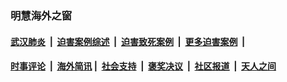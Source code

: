 
### 明慧海外之窗

####  [武汉肺炎](indexes/365.md?t=02072247) &nbsp;|&nbsp;  [迫害案例综述](indexes/328.md?t=02072247) &nbsp;|&nbsp; [迫害致死案例](indexes/277.md?t=02072247)  &nbsp;|&nbsp; [更多迫害案例](indexes/81.md?t=02072247)  &nbsp;|&nbsp; 
####  [时事评论](indexes/19.md?t=02072247) &nbsp;|&nbsp; [海外简讯](indexes/245.md?t=02072247)&nbsp;|&nbsp;  [社会支持](indexes/140.md?t=02072247) &nbsp;|&nbsp; [褒奖决议](indexes/282.md?t=02072247) &nbsp;|&nbsp; [社区报道](indexes/91.md?t=02072247)  &nbsp;|&nbsp; [天人之间](indexes/78.md?t=02072247) 

